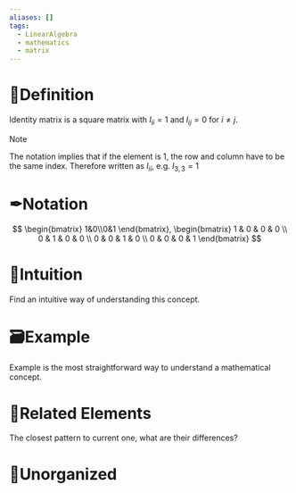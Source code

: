 ```yaml
---
aliases: []
tags:
  - LinearAlgebra
  - mathematics
  - matrix
---
```



# 📝Definition
Identity matrix is a square matrix with $I_{ii}=1$ and $I_{ij}=0$ for $i\neq j$.

> [!note]
> The notation implies that if the element is $1$, the row and column have to be the same index. Therefore written as $I_{ii}$, e.g. $I_{3,3}=1$


# ✒Notation
$$
\begin{bmatrix}
1&0\\0&1
\end{bmatrix},
\begin{bmatrix}
1 & 0 & 0 & 0 \\
0 & 1 & 0 & 0 \\
0 & 0 & 1 & 0 \\
0 & 0 & 0 & 1 
\end{bmatrix}
$$


# 🧠Intuition
Find an intuitive way of understanding this concept.

# 🗃Example
Example is the most straightforward way to understand a mathematical concept.

# 🌱Related Elements
The closest pattern to current one, what are their differences?


# 🍂Unorganized